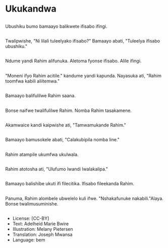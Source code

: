 # Ukukandwa

##
Ubushiku bumo bamaayo balikwete ifisabo ifingi.

##
Twalipwishe, "Ni lilali tuleelyako ifisabo?" Bamaayo abati, "Tuleelya ifisabo ubushiku."

##
Ndume yandi Rahim alifunuka. Aletoma fyonse ifisabo. Alile ifingi.

##
"Moneni ifyo Rahim acitile." kandume yandi kapunda. Nayasuka ati, "Rahim toomfwa kabili aliitemwa."

##
Bamaayo balifulilwe Rahim saana.

##
Bonse naifwe twalifulilwe Rahim. Nomba Rahim tasakamene.

##
Akamwaice kandi kaipwishe ati, "Tamwamukande Rahim."

##
Bamaayo bamusokele abati, "Calakubipila nomba line."

##
Rahim atampile ukumfwa ukulwala.

##
Rahim atotosha ati, "Ulufumo lwandi lwalakalipa."

##
Bamaayo balishibe ukuti ifi filecitika. Ifisabo fileekanda Rahim.

##
Panuma, Rahim alombele ubwelelo kuli ifwe. "Nshakafunuke nakabili."Alaya. Bonse twalimusuminishe.

##
* License: [CC-BY]
* Text: Adelheid Marie Bwire
* Illustration: Melany Pietersen
* Translation: Joseph Mwansa
* Language: bem
